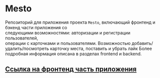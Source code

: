# Mesto 

Репозиторий для приложения проекта `Mesto`, включающий фронтенд и бэкенд части приложения со  
следующими возможностями: авторизации и регистрации пользователей,  
операции с карточками и пользователями. Возможностью добавить/удалить/посмотреть карточку места, поставить и убрать лайк
Более подробная информация описана в разделах frontend и backend.
  
## [Ссылка на фронтенд часть приложения](https://dhoine345.github.io/react-mesto-auth/)

